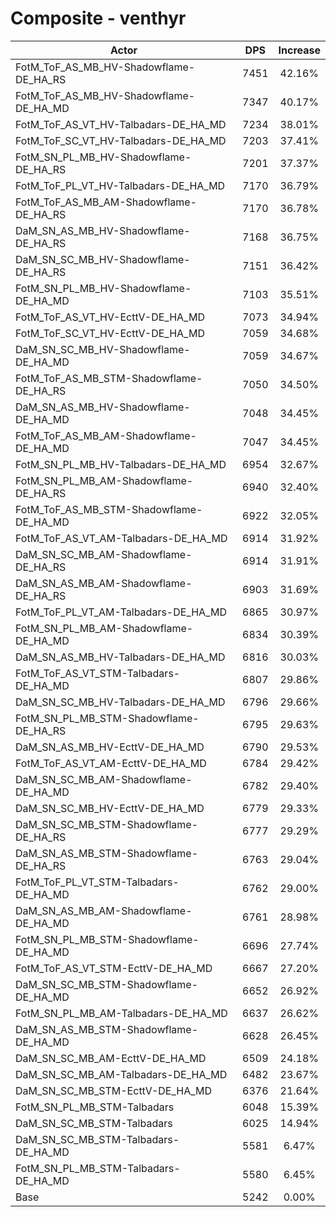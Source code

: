 # Composite - venthyr
| Actor | DPS | Increase |
|---|:---:|:---:|
|FotM_ToF_AS_MB_HV-Shadowflame-DE_HA_RS|7451|42.16%|
|FotM_ToF_AS_MB_HV-Shadowflame-DE_HA_MD|7347|40.17%|
|FotM_ToF_AS_VT_HV-Talbadars-DE_HA_MD|7234|38.01%|
|FotM_ToF_SC_VT_HV-Talbadars-DE_HA_MD|7203|37.41%|
|FotM_SN_PL_MB_HV-Shadowflame-DE_HA_RS|7201|37.37%|
|FotM_ToF_PL_VT_HV-Talbadars-DE_HA_MD|7170|36.79%|
|FotM_ToF_AS_MB_AM-Shadowflame-DE_HA_RS|7170|36.78%|
|DaM_SN_AS_MB_HV-Shadowflame-DE_HA_RS|7168|36.75%|
|DaM_SN_SC_MB_HV-Shadowflame-DE_HA_RS|7151|36.42%|
|FotM_SN_PL_MB_HV-Shadowflame-DE_HA_MD|7103|35.51%|
|FotM_ToF_AS_VT_HV-EcttV-DE_HA_MD|7073|34.94%|
|FotM_ToF_SC_VT_HV-EcttV-DE_HA_MD|7059|34.68%|
|DaM_SN_SC_MB_HV-Shadowflame-DE_HA_MD|7059|34.67%|
|FotM_ToF_AS_MB_STM-Shadowflame-DE_HA_RS|7050|34.50%|
|DaM_SN_AS_MB_HV-Shadowflame-DE_HA_MD|7048|34.45%|
|FotM_ToF_AS_MB_AM-Shadowflame-DE_HA_MD|7047|34.45%|
|FotM_SN_PL_MB_HV-Talbadars-DE_HA_MD|6954|32.67%|
|FotM_SN_PL_MB_AM-Shadowflame-DE_HA_RS|6940|32.40%|
|FotM_ToF_AS_MB_STM-Shadowflame-DE_HA_MD|6922|32.05%|
|FotM_ToF_AS_VT_AM-Talbadars-DE_HA_MD|6914|31.92%|
|DaM_SN_SC_MB_AM-Shadowflame-DE_HA_RS|6914|31.91%|
|DaM_SN_AS_MB_AM-Shadowflame-DE_HA_RS|6903|31.69%|
|FotM_ToF_PL_VT_AM-Talbadars-DE_HA_MD|6865|30.97%|
|FotM_SN_PL_MB_AM-Shadowflame-DE_HA_MD|6834|30.39%|
|DaM_SN_AS_MB_HV-Talbadars-DE_HA_MD|6816|30.03%|
|FotM_ToF_AS_VT_STM-Talbadars-DE_HA_MD|6807|29.86%|
|DaM_SN_SC_MB_HV-Talbadars-DE_HA_MD|6796|29.66%|
|FotM_SN_PL_MB_STM-Shadowflame-DE_HA_RS|6795|29.63%|
|DaM_SN_AS_MB_HV-EcttV-DE_HA_MD|6790|29.53%|
|FotM_ToF_AS_VT_AM-EcttV-DE_HA_MD|6784|29.42%|
|DaM_SN_SC_MB_AM-Shadowflame-DE_HA_MD|6782|29.40%|
|DaM_SN_SC_MB_HV-EcttV-DE_HA_MD|6779|29.33%|
|DaM_SN_SC_MB_STM-Shadowflame-DE_HA_RS|6777|29.29%|
|DaM_SN_AS_MB_STM-Shadowflame-DE_HA_RS|6763|29.04%|
|FotM_ToF_PL_VT_STM-Talbadars-DE_HA_MD|6762|29.00%|
|DaM_SN_AS_MB_AM-Shadowflame-DE_HA_MD|6761|28.98%|
|FotM_SN_PL_MB_STM-Shadowflame-DE_HA_MD|6696|27.74%|
|FotM_ToF_AS_VT_STM-EcttV-DE_HA_MD|6667|27.20%|
|DaM_SN_SC_MB_STM-Shadowflame-DE_HA_MD|6652|26.92%|
|FotM_SN_PL_MB_AM-Talbadars-DE_HA_MD|6637|26.62%|
|DaM_SN_AS_MB_STM-Shadowflame-DE_HA_MD|6628|26.45%|
|DaM_SN_SC_MB_AM-EcttV-DE_HA_MD|6509|24.18%|
|DaM_SN_SC_MB_AM-Talbadars-DE_HA_MD|6482|23.67%|
|DaM_SN_SC_MB_STM-EcttV-DE_HA_MD|6376|21.64%|
|FotM_SN_PL_MB_STM-Talbadars|6048|15.39%|
|DaM_SN_SC_MB_STM-Talbadars|6025|14.94%|
|DaM_SN_SC_MB_STM-Talbadars-DE_HA_MD|5581|6.47%|
|FotM_SN_PL_MB_STM-Talbadars-DE_HA_MD|5580|6.45%|
|Base|5242|0.00%|
